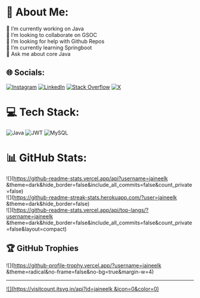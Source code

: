 # 💫 About Me:
🔭 I’m currently working on Java<br>👯 I’m looking to collaborate on GSOC<br>🤝 I’m looking for help with Github Repos<br>🌱 I’m currently learning Springboot <br>💬 Ask me about core Java<br>


## 🌐 Socials:
[![Instagram](https://img.shields.io/badge/Instagram-%23E4405F.svg?logo=Instagram&logoColor=white)](https://instagram.com/https://www.instagram.com/jaineel.786/) [![LinkedIn](https://img.shields.io/badge/LinkedIn-%230077B5.svg?logo=linkedin&logoColor=white)](https://linkedin.com/in/www.linkedin.com/in/jaineel-kansara-) [![Stack Overflow](https://img.shields.io/badge/-Stackoverflow-FE7A16?logo=stack-overflow&logoColor=white)](https://stackoverflow.com/users/26369808) [![X](https://img.shields.io/badge/X-black.svg?logo=X&logoColor=white)](https://x.com/https://x.com/JaineelKansara) 

# 💻 Tech Stack:
![Java](https://img.shields.io/badge/java-%23ED8B00.svg?style=for-the-badge&logo=openjdk&logoColor=white) ![JWT](https://img.shields.io/badge/JWT-black?style=for-the-badge&logo=JSON%20web%20tokens) ![MySQL](https://img.shields.io/badge/mysql-4479A1.svg?style=for-the-badge&logo=mysql&logoColor=white)
# 📊 GitHub Stats:
![](https://github-readme-stats.vercel.app/api?username=jaineelk &theme=dark&hide_border=false&include_all_commits=false&count_private=false)<br/>
![](https://github-readme-streak-stats.herokuapp.com/?user=jaineelk &theme=dark&hide_border=false)<br/>
![](https://github-readme-stats.vercel.app/api/top-langs/?username=jaineelk &theme=dark&hide_border=false&include_all_commits=false&count_private=false&layout=compact)

## 🏆 GitHub Trophies
![](https://github-profile-trophy.vercel.app/?username=jaineelk &theme=radical&no-frame=false&no-bg=true&margin-w=4)

---
[![](https://visitcount.itsvg.in/api?id=jaineelk &icon=0&color=0)](https://visitcount.itsvg.in)

<!-- Proudly created with GPRM ( https://gprm.itsvg.in ) -->
